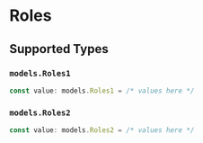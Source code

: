 # Roles


## Supported Types

### `models.Roles1`

```typescript
const value: models.Roles1 = /* values here */
```

### `models.Roles2`

```typescript
const value: models.Roles2 = /* values here */
```

